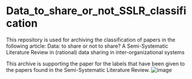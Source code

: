 # Data_to_share_or_not_SSLR_classification
This repository is used for archiving the classification of papers in the following article: Data: to share or not to share? A Semi-Systematic Literature Review in (rational) data sharing in inter-organizational systems

This archive is supporting the paper for the labels that have been given to the papers found in the Semi-Systematic Literature Review.
![image](https://github.com/Rogierr/Data_to_share_or_not_SSLR_classification/assets/21111114/7db560ac-7711-4ac2-9736-2c8e4a1b27e3)
